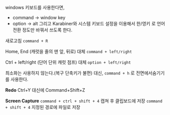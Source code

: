 windows 키보드를 사용한다면, 
- command -> window key
- option -> alt
그리고 Karabiner와 시스템 키보드 설정을 이용해서 한/영키 로 언어전환 정도만 바꿔서 쓰도록 한다.


새로고침
`command + R`

Home, End (캐럿을 줄의 맨 앞, 뒤로) 대체
`command + left/right`

Ctrl + left/right (단어 단위 캐럿 점프) 대체
`option + left/right`


최소화는 사용하지 않는다.(복구 단축키가 불편)
대신, `command + h` 로 전면에서숨기기를 사용한다.


**Redo**
Ctrl+Y 대신에 Command+Shift+Z


**Screen Capture**
`command + ctrl + shift + 4` 캡쳐 후 클립보드에 저장 
`command + shift + 4` 지정된 경로에 파일로 저장